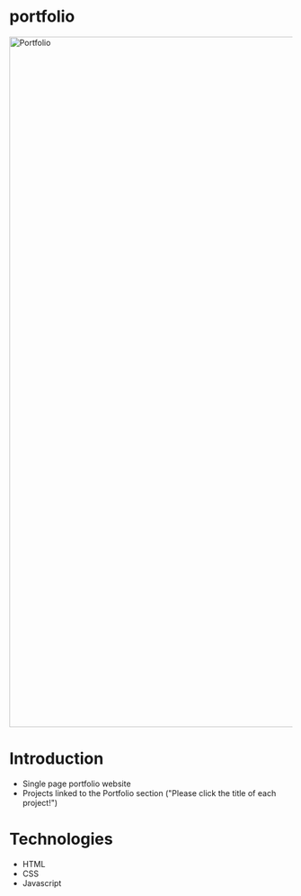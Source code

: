 # portfolio
<img width="1228" alt="Portfolio" src="https://user-images.githubusercontent.com/25041649/205821856-c59d67bd-41f3-4364-a4b1-472d19dcb137.png">

# Introduction

- Single page portfolio website
- Projects linked to the Portfolio section ("Please click the title of each project!")



# Technologies

 - HTML
 - CSS
 - Javascript
